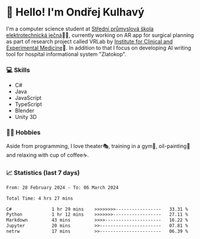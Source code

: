 # 👋 Hello! I'm Ondřej Kulhavý

I'm a computer science student at [Střední průmyslová škola elektrotechnická ječná](https://www.spsejecna.cz/)👨‍🎓, currently working on AR app for surgical planning as part of research project called VRLab by [Institute for Clinical and Experimental Medicine](https://www.ikem.cz/en/)🏥.
In addition to that I focus on developing AI writing tool for hospital informational system "Zlatokop".

### 💻 Skills
- C#
- Java
- JavaScript
- TypeScript
- Blender
- Unity 3D

### 🏋️‍♂️ Hobbies

Aside from programming, I love theater🎭, training in a gym💪, oil-painting🎨 and relaxing with cup of coffee☕.
### 📈 Statistics (last 7 days)
<!--START_SECTION:waka-->

```txt
From: 28 February 2024 - To: 06 March 2024

Total Time: 4 hrs 27 mins

C#               1 hr 29 mins    >>>>>>>>-----------------   33.31 %
Python           1 hr 12 mins    >>>>>>>------------------   27.11 %
Markdown         43 mins         >>>>---------------------   16.22 %
Jupyter          20 mins         >>-----------------------   07.81 %
netrw            17 mins         >>-----------------------   06.39 %
```

<!--END_SECTION:waka-->



